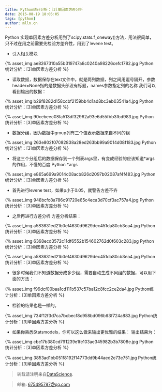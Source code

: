 ```yaml
---
title: Python统计分析：[3]单因素方差分析
date: 2015-08-19 18:05:05
tags: [python]
author: mlln.cn
---
```

Python 实现单因素方差分析用到了scipy.stats.f_oneway()方法，用法很简单，只不过在用之前需要先检验方差齐性，用到了levene test。

- 引入相关模块

{% asset_img ae8267310a55b319747a8c0240a98226cefc1782.jpg Python统计分析：[3]单因素方差分析 %}

- 读取数据，数据保存在text文件中，就是两列数据，列之间用逗号隔开，参数header=None指的是数据头部没有标题，names参数指定列的名称
我们可以看到输出的数据：

{% asset_img b29f8282d158ccbf2159bb4d1ad8bc3eb03541a4.jpg Python统计分析：[3]单因素方差分析 %}

{% asset_img 90cebeec08fa513df32962a93e6d55fbb3fbd983.jpg Python统计分析：[3]单因素方差分析 %}

- 数据分组，因为数据中group列有三个值表示数据来自不同的组

{% asset_img 263e802f07082838a28ed263bb99a9014d08f183.jpg Python统计分析：[3]单因素方差分析 %}

- 将这三个分组后的数据保存到一个列表args里，有变成经验的应该知道*args的作用，不懂的百度 Python *args

{% asset_img e865a699a9014c08acb826d2097b02087af4f483.jpg Python统计分析：[3]单因素方差分析 %}

- 首先进行levene test，如果p小于0.05，就警告方差不齐

{% asset_img 948bcfc8a786c91720e65c4eca3d70cf3ac757a4.jpg Python统计分析：[3]单因素方差分析 %}

- 之后再进行方差分析
方差分析结果：

{% asset_img a583631ed21b0ef4630d9629dec451da80cb3ea4.jpg Python统计分析：[3]单因素方差分析 %}

{% asset_img 6398ecd3572c11df6552b154602762d0f603c283.jpg Python统计分析：[3]单因素方差分析 %}

{% asset_img a583631ed21b0ef4630d9629dec451da80cb3ea4.jpg Python统计分析：[3]单因素方差分析 %}

- 很多时候我们不知道数据分成多少组，需要自动生成不同组的数据，可以用下面的方法：

{% asset_img f99dcf00baa1cd111b537c57ba12c8fcc2ce2da4.jpg Python统计分析：[3]单因素方差分析 %}

- 检验的结果也是一样的。

{% asset_img 734f12f3d7ca7bcbecf8c958bd096b63f724a883.jpg Python统计分析：[3]单因素方差分析 %}

- 如果你熟悉Statsmodels，你可以这么做来输出更优雅的结果：
输出结果为：

{% asset_img cbc17b380cd791239e1fe103ae345982b3b7808e.jpg Python统计分析：[3]单因素方差分析 %}

{% asset_img 3853ad1bb051f8192f14773dd9b44aed2e73e751.jpg Python统计分析：[3]单因素方差分析 %}

> 转载请注明来自[DataScience](http://mlln.cn).

> 邮箱: 675495787@qq.com 
